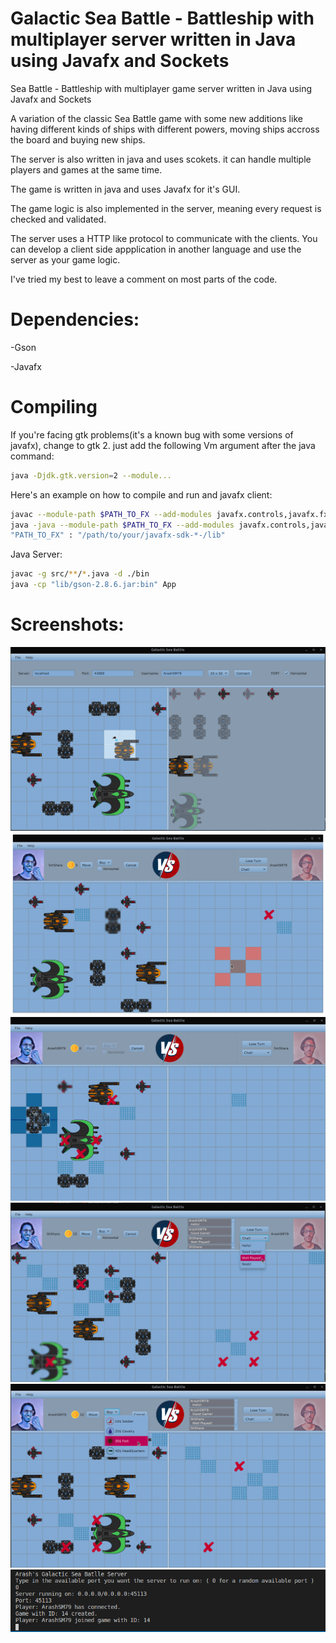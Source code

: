 # Galactic Sea Battle - Battleship with multiplayer server written in Java using Javafx and Sockets

Sea Battle - Battleship with multiplayer game server written in Java using Javafx and Sockets

A variation of the classic Sea Battle game with some new additions like having different kinds of ships with different powers, moving ships accross the board and buying new ships.

The server is also written in java and uses scokets. it can handle multiple players and games at the same time.

The game is written in java and uses Javafx for it's GUI.

The game logic is also implemented in the server, meaning every request is checked and validated.

The server uses a HTTP like protocol to communicate with the clients. You can develop a client side appplication in another language and use the server as your game logic.

I've tried my best to leave a comment on most parts of the code.

# Dependencies:

-Gson

-Javafx

# Compiling


If you're facing gtk problems(it's a known bug with some versions of javafx), change to gtk 2. just add the following Vm argument after the java command:
```bash
java -Djdk.gtk.version=2 --module...
```

Here's an example on how to compile and run and javafx client:
```bash
javac --module-path $PATH_TO_FX --add-modules javafx.controls,javafx.fxml -d ./bin -cp src/lib/*.jar src/**/*.java
java -java --module-path $PATH_TO_FX --add-modules javafx.controls,javafx.fxml -cp bin:src/lib/gson-2.8.6.jar App
"PATH_TO_FX" : "/path/to/your/javafx-sdk-*-/lib"
```

Java Server:
```bash
javac -g src/**/*.java -d ./bin
java -cp "lib/gson-2.8.6.jar:bin" App
```

# Screenshots:
 ![Alt text](/screenshots/1.png?raw=true "Startup")
 ![Alt text](/screenshots/2.png?raw=true "Game")
 ![Alt text](/screenshots/3.png?raw=true "Game")
 ![Alt text](/screenshots/4.png?raw=true "Game")
 ![Alt text](/screenshots/5.png?raw=true "Game")
 ![Alt text](/screenshots/0.png?raw=true "Server")

